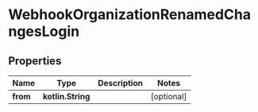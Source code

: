 
# WebhookOrganizationRenamedChangesLogin

## Properties
Name | Type | Description | Notes
------------ | ------------- | ------------- | -------------
**from** | **kotlin.String** |  |  [optional]



